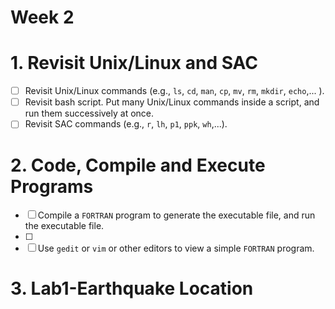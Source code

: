 Week 2
======

# 1. Revisit Unix/Linux and SAC
- [ ] Revisit Unix/Linux commands (e.g., `ls`, `cd`, `man`, `cp`, `mv`, `rm`, `mkdir`, `echo`,... ).
- [ ] Revisit bash script. Put many Unix/Linux commands inside a script, and run them successively at once.
- [ ] Revisit SAC commands (e.g., `r`, `lh`, `p1`, `ppk`, `wh`,...).

# 2. Code, Compile and Execute Programs
- [ ] Compile a `FORTRAN` program to generate the executable file, and run the executable file.
- [ ]
- [ ] Use `gedit` or `vim` or other editors to view a simple `FORTRAN` program.  

# 3. Lab1-Earthquake Location
